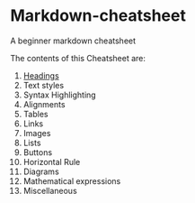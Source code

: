 # Markdown-cheatsheet

A beginner markdown cheatsheet

The contents of this Cheatsheet are:

1. [Headings](https://github.com/shubanms/markdown-cheatsheet/blob/main/cheat%20sheet/heading.MARKDOWN)
2. Text styles
3. Syntax Highlighting
4. Alignments
5. Tables
6. Links
7. Images
8. Lists
9. Buttons
10. Horizontal Rule
11. Diagrams
12. Mathematical expressions
13. Miscellaneous
